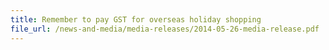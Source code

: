 ```yaml
---
title: Remember to pay GST for overseas holiday shopping
file_url: /news-and-media/media-releases/2014-05-26-media-release.pdf
---
```

